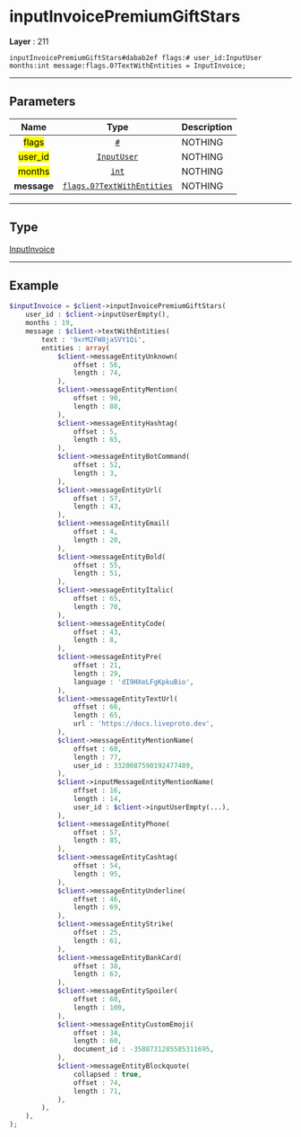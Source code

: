 # inputInvoicePremiumGiftStars

**Layer** : 211

```tl
inputInvoicePremiumGiftStars#dabab2ef flags:# user_id:InputUser months:int message:flags.0?TextWithEntities = InputInvoice;
```

---

## Parameters

| Name | Type | Description |
| :---: | :---: | :--- |
| <mark>flags</mark> | [`#`](type/#) | NOTHING |
| <mark>user_id</mark> | [`InputUser`](type/InputUser) | NOTHING |
| <mark>months</mark> | [`int`](type/int) | NOTHING |
| **message** | [`flags.0?TextWithEntities`](type/TextWithEntities) | NOTHING |

---

## Type

[InputInvoice](type/InputInvoice)

---

## Example

```php
$inputInvoice = $client->inputInvoicePremiumGiftStars(
	user_id : $client->inputUserEmpty(),
	months : 19,
	message : $client->textWithEntities(
		text : '9xrM2FW8jaSVY1Qi',
		entities : array(
			$client->messageEntityUnknown(
				offset : 56,
				length : 74,
			),
			$client->messageEntityMention(
				offset : 90,
				length : 88,
			),
			$client->messageEntityHashtag(
				offset : 5,
				length : 65,
			),
			$client->messageEntityBotCommand(
				offset : 52,
				length : 3,
			),
			$client->messageEntityUrl(
				offset : 57,
				length : 43,
			),
			$client->messageEntityEmail(
				offset : 4,
				length : 20,
			),
			$client->messageEntityBold(
				offset : 55,
				length : 51,
			),
			$client->messageEntityItalic(
				offset : 65,
				length : 70,
			),
			$client->messageEntityCode(
				offset : 43,
				length : 8,
			),
			$client->messageEntityPre(
				offset : 21,
				length : 29,
				language : 'dI9HXeLFgKpkuBio',
			),
			$client->messageEntityTextUrl(
				offset : 66,
				length : 65,
				url : 'https://docs.liveproto.dev',
			),
			$client->messageEntityMentionName(
				offset : 60,
				length : 77,
				user_id : 3320087590192477489,
			),
			$client->inputMessageEntityMentionName(
				offset : 16,
				length : 14,
				user_id : $client->inputUserEmpty(...),
			),
			$client->messageEntityPhone(
				offset : 57,
				length : 85,
			),
			$client->messageEntityCashtag(
				offset : 54,
				length : 95,
			),
			$client->messageEntityUnderline(
				offset : 46,
				length : 69,
			),
			$client->messageEntityStrike(
				offset : 25,
				length : 61,
			),
			$client->messageEntityBankCard(
				offset : 38,
				length : 63,
			),
			$client->messageEntitySpoiler(
				offset : 60,
				length : 100,
			),
			$client->messageEntityCustomEmoji(
				offset : 34,
				length : 60,
				document_id : -3588731285585311695,
			),
			$client->messageEntityBlockquote(
				collapsed : true,
				offset : 74,
				length : 71,
			),
		),
	),
);
```
